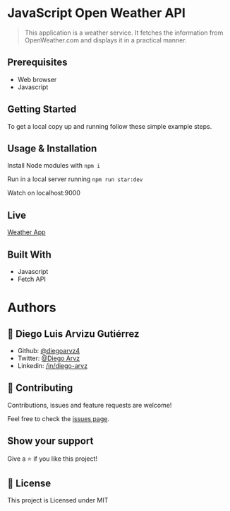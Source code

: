 # JavaScript Open Weather API

> This application is a weather service. It fetches the information from OpenWeather.com and displays it in a practical manner.

## Prerequisites

 - Web browser
 - Javascript

## Getting Started

To get a local copy up and running follow these simple example steps.

## Usage & Installation

Install Node modules with `npm i`

Run in a local server running `npm run star:dev`

Watch on localhost:9000

## Live

[Weather App](https://diegoarvz4.github.io/weather_app/)

## Built With
 
 - Javascript
 - Fetch API
 
# Authors

## 👤 **Diego Luis Arvizu Gutiérrez**

- Github: [@diegoarvz4](https://github.com/diegoarvz4)
- Twitter: [@Diego Arvz](https://twitter.com/Darvizu_gutier)
- Linkedin: [/in/diego-arvz](https://linkedin.com/linkedinhandle)

## 🤝 Contributing

Contributions, issues and feature requests are welcome!

Feel free to check the [issues page](issues/).

## Show your support

Give a ⭐️ if you like this project!

## 📝 License

This project is Licensed under MIT
